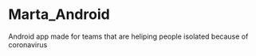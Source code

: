 # Marta_Android
Android app made for teams that are heliping people isolated because of coronavirus

<script type='text/javascript' src='https://ko-fi.com/widgets/widget_2.js'></script><script type='text/javascript'>kofiwidget2.init('Support us on Ko-fi', '#1976d2', 'B0B21LB97');kofiwidget2.draw();</script> 
